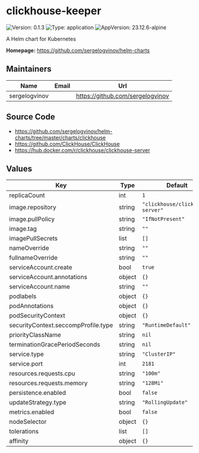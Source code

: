# clickhouse-keeper

![Version: 0.1.3](https://img.shields.io/badge/Version-0.1.3-informational?style=flat-square) ![Type: application](https://img.shields.io/badge/Type-application-informational?style=flat-square) ![AppVersion: 23.12.6-alpine](https://img.shields.io/badge/AppVersion-23.12.6--alpine-informational?style=flat-square)

A Helm chart for Kubernetes

**Homepage:** <https://github.com/sergelogvinov/helm-charts>

## Maintainers

| Name | Email | Url |
| ---- | ------ | --- |
| sergelogvinov |  | <https://github.com/sergelogvinov> |

## Source Code

* <https://github.com/sergelogvinov/helm-charts/tree/master/charts/clickhouse>
* <https://github.com/ClickHouse/ClickHouse>
* <https://hub.docker.com/r/clickhouse/clickhouse-server>

## Values

| Key | Type | Default | Description |
|-----|------|---------|-------------|
| replicaCount | int | `1` |  |
| image.repository | string | `"clickhouse/clickhouse-server"` |  |
| image.pullPolicy | string | `"IfNotPresent"` |  |
| image.tag | string | `""` |  |
| imagePullSecrets | list | `[]` |  |
| nameOverride | string | `""` |  |
| fullnameOverride | string | `""` |  |
| serviceAccount.create | bool | `true` |  |
| serviceAccount.annotations | object | `{}` |  |
| serviceAccount.name | string | `""` |  |
| podlabels | object | `{}` |  |
| podAnnotations | object | `{}` |  |
| podSecurityContext | object | `{}` |  |
| securityContext.seccompProfile.type | string | `"RuntimeDefault"` |  |
| priorityClassName | string | `nil` |  |
| terminationGracePeriodSeconds | string | `nil` |  |
| service.type | string | `"ClusterIP"` |  |
| service.port | int | `2181` |  |
| resources.requests.cpu | string | `"100m"` |  |
| resources.requests.memory | string | `"128Mi"` |  |
| persistence.enabled | bool | `false` |  |
| updateStrategy.type | string | `"RollingUpdate"` |  |
| metrics.enabled | bool | `false` |  |
| nodeSelector | object | `{}` |  |
| tolerations | list | `[]` |  |
| affinity | object | `{}` |  |

